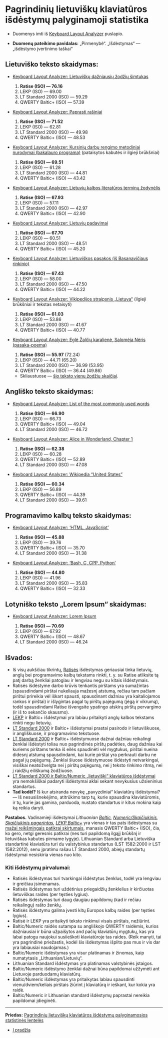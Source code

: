 
# Pagrindinių lietuviškų klaviatūros išdėstymų palyginamoji statistika

+ Duomenys imti iš [Keyboard Layout Analyzer](http://patorjk.com/keyboard-layout-analyzer/#/main) puslapio.

+ __Duomenų pateikimo pavidalas:__ „Pirmenybė“. „Išdėstymas“ — „išdėstymo įvertinimo taškai“


## Lietuviško teksto skaidymas:

+ [Keyboard Layout Analyzer: Lietuviškų dažniausių žodžių šimtukas](http://patorjk.com/keyboard-layout-analyzer/#/load/SNLfjHck)

   1. __Ratise (ISO) — 76.16__
   2. LEKP (ISO) — 69.00
   3. LT Standard 2000 (ISO) — 59.29
   4. QWERTY Baltic+ (ISO) — 57.39

+ [Keyboard Layout Analyzer: Paprasti rašiniai](http://patorjk.com/keyboard-layout-analyzer/#/load/zZf6g1Ch)

   1. __Ratise (ISO) — 71.52__
   2. LEKP (ISO) — 62.81
   3. LT Standard 2000 (ISO) — 49.98
   4. QWERTY Baltic+ (ISO) — 48.53

+ [Keyboard Layout Analyzer: Kursinių darbų rengimo metodiniai nurodymai (bakalauro programa)](http://patorjk.com/keyboard-layout-analyzer/#/load/Jxtr8WHv) (pataisytos kabutės ir ilgieji brūkšniai)

   1. __Ratise (ISO) — 69.51__
   2. LEKP (ISO) — 61.28
   3. LT Standard 2000 (ISO) — 44.81
   4. QWERTY Baltic+ (ISO) — 43.42

+ [Keyboard Layout Analyzer: Lietuvių kalbos literatūros terminų žodynėlis](http://patorjk.com/keyboard-layout-analyzer/#/load/MDTfpfJB)

   1. __Ratise (ISO) — 67.93__
   2. LEKP (ISO) — 57.11
   3. LT Standard 2000 (ISO) — 42.97
   4. QWERTY Baltic+ (ISO) — 42.90

+ [Keyboard Layout Analyzer: Lietuvių padavimai](http://patorjk.com/keyboard-layout-analyzer/#/load/bmxHph9b)

   1. __Ratise (ISO) — 67.70__
   2. LEKP (ISO) — 60.51
   3. LT Standard 2000 (ISO) — 48.51
   4. QWERTY Baltic+ (ISO) — 45.20

+ [Keyboard Layout Analyzer: Lietuviškos pasakos (iš Basanavičiaus rinkinio)](http://patorjk.com/keyboard-layout-analyzer/#/load/fCRkH0k7)

   1. __Ratise (ISO) — 67.43__
   2. LEKP (ISO) — 58.00
   3. LT Standard 2000 (ISO) — 47.50
   4. QWERTY Baltic+ (ISO) — 44.22

+ [Keyboard Layout Analyzer: Vikipedijos straipsnis „Lietuva“](http://patorjk.com/keyboard-layout-analyzer/#/load/nHkzzPKv) (ilgieji brūkšniai ir tekstas netaisyti)

   1. __Ratise (ISO) — 61.03__
   2. LEKP (ISO) — 53.86
   3. LT Standard 2000 (ISO) — 41.67
   4. QWERTY Baltic+ (ISO) — 40.77

+ [Keyboard Layout Analyzer: Eglė Žalčių karalienė, Salomėja Nėris (pasaka-poema)](http://patorjk.com/keyboard-layout-analyzer/#/load/F9z4rMsG)

   1. __Ratise (ISO) — 55.97__ (72.24)
   2. LEKP (ISO) — 44.71 (65.20)
   3. LT Standard 2000 (ISO) — 36.99 (53.95)
   4. QWERTY Baltic+ (ISO) — 36.44 (49.86)

   - Skliaustuose — [šio teksto vienų žodžių skaičiai](http://patorjk.com/keyboard-layout-analyzer/#/load/l0lMTfKm).


## Angliško teksto skaidymas:

+ [Keyboard Layout Analyzer: List of the most commonly used words](http://patorjk.com/keyboard-layout-analyzer/#/load/ShQtp9MZ)

   1. __Ratise (ISO) — 66.90__
   2. LEKP (ISO) — 66.73
   3. QWERTY Baltic+ (ISO) — 49.04
   4. LT Standard 2000 (ISO) — 46.72

+ [Keyboard Layout Analyzer: Alice in Wonderland, Chapter 1](http://patorjk.com/keyboard-layout-analyzer/#/load/tkHsP4Bn)

   1. __Ratise (ISO) — 62.38__
   2. LEKP (ISO) — 60.28
   3. QWERTY Baltic+ (ISO) — 52.89
   4. LT Standard 2000 (ISO) — 47.08

+ [Keyboard Layout Analyzer: Wikipedia “United States”](http://patorjk.com/keyboard-layout-analyzer/#/load/MhHD2B7T)

   1. __Ratise (ISO) — 60.34__
   2. LEKP (ISO) — 56.89
   3. QWERTY Baltic+ (ISO) — 44.39
   4. LT Standard 2000 (ISO) — 39.61

## Programavimo kalbų teksto skaidymas:

+ [Keyboard Layout Analyzer: ‘HTML, JavaScript’](http://patorjk.com/keyboard-layout-analyzer/#/load/C4JgGx9T)

   1. __Ratise (ISO) — 45.88__
   2. LEKP (ISO) — 39.76
   3. QWERTY Baltic+ (ISO) — 35.70
   4. LT Standard 2000 (ISO) — 31.38

+ [Keyboard Layout Analyzer: ‘Bash, C, CPP, Python’](http://patorjk.com/keyboard-layout-analyzer/#/load/622X0jqK)

   1. __Ratise (ISO) — 44.80__
   2. LEKP (ISO) — 41.96
   3. LT Standard 2000 (ISO) — 35.83
   4. QWERTY Baltic+ (ISO) — 32.33


## Lotyniško teksto „Lorem Ipsum“ skaidymas:

+ [Keyboard Layout Analyzer: Lorem Ipsum](http://patorjk.com/keyboard-layout-analyzer/#/load/nrGjhvKT)

   1. __Ratise (ISO) — 70.69__
   2. LEKP (ISO) —  	67.92
   3. QWERTY Baltic+ (ISO) — 48.67
   4. LT Standard 2000 (ISO) — 46.24


## Išvados:

+ Iš visų aukščiau tikrintų, [Ratisės](images/kb_lt_ratise.svg) išdėstymas geriausiai tinka lietuvių, anglų bei programavimo kalbų tekstams rinkti, t. y. su Ratise atliksite tą patį darbą ženkliai patogiau ir lengviau negu su kitais išdėstymais.
+ Ratisės išdėstyme darbo krūvis tenkantis pirštams yra sumažintas (spausdindami pirštai nukeliauja mažesnį atstumą, rečiau tam pačiam pirštui prireikia vėl iškart spausti, spausdinant dažniau yra kaitaliojamos rankos ir pirštai) ir išlygintas pagal tų pirštų pajėgumą (jėgą ir vikrumą), todėl spausdindami Ratise išvengsite ypatingo atskirų pirštų pervargimo (ir iš to sekančio skausmo).
+ [LEKP](https://lekp.info/images/lekp.png) ir Baltic+ išdėstymai yra labiau pritaikyti anglų kalbos tekstams rinkti negu lietuvių.
+ [LT Standard 2000](https://www.registrucentras.lt/litwin/kbdlts.gif) ir Baltic+ išdėstymai prastai pasirodo ir lietuviškuose, ir angliškuose, ir programavimo tekstuose.
+ [LT Standard 2000](https://www.registrucentras.lt/litwin/kbdlts.gif) ir Baltic+ išdėstymuose dažnai dažniau reikalingi ženklai išdėstyti toliau nuo pagrindinės pirštų padėties, daug dažniau kai kuriems pirštams tenka iš eilės spaudinėti vėl mygtukus, pirštai nueina didesnį atstumą spausdindami, kai kurie pirštai yra perkrauti darbu ne pagal jų pajėgumą. Ženklai šiuose išdėstymuose išdėstyti netvarkingai, visiškai neatsižvelgta nei į pirštų pajėgumą, nei į teksto rinkimo ritmą, nei į raidžių eiliškumą žodžiuose.
+ [LT Standard 2000 ir Baltic/Numeric „lietuviški“ klaviatūros išdėstymai](https://www.registrucentras.lt/litwin/kbdlts.gif) yra nemokšiškai padaryti išdėstymai aklai sekant nevykusius užsieninius standartus.
+ __Tad kodėl?__ Iš kur atsiranda nevykę „pavyzdiniai“ klaviatūrų išdėstymai? — Iš nesusišnekėjimo, atitrūkimo tarp tų, kurie spausdina klaviatūromis, ir tų, kurie jas gamina, parduoda, nustato standartus ir kitus mokina kaip ką reikia daryti.

__Pastabos.__ Vadinamieji išdėstymai _Lithuanian [Baltic](https://www.registrucentras.lt/litwin/kbdltb.gif), [Numeric/Skaičiukinis](https://www.registrucentras.lt/litwin/kbdlt1.gif), [Skaičiukinis pagerintas](https://rimas.kudelis.lt/numeric/), [LEKP Baltic+](https://lekp.info/images/baltic+.jpg)_ yra vienas ir tas pats išdėstymas su [mažai reikšmingais patikrai skirtumais](http://patorjk.com/keyboard-layout-analyzer/#/load/gVxMsnS6), manasis QWERTY Baltic+ (ISO), čia, ko gero, netgi geresnis patikrai (nes turi papildomą ilgąjį brūkšnį ir lietuviškas kabutes pirmame lygyje). Lithuanian Standard arba Lietuviška standartinė klaviatūra turi du valstybinius standartus (LST 1582:2000 ir LST 1582:2012), senu įpratimu rašau LT Standard 2000, abiejų standartų išdėstymai nesiskiria vienas nuo kito.

### Kiti išdėstymų pirvalumai:
+ Ratisės išdėstymas turi tvarkingai išdėstytus ženklus, todėl yra lengviau ir greičiau įsimenamas.
+ Ratisės išdėstymas turi uždėtinius priegaidžių ženklelius ir kirčiuotas lietuviškas raides (per tęsties lygius).
+ Ratisės išdėstymas turi daug daugiau papildomų (kad ir rečiau reikalingų) rašto ženklų.
+ Ratisės išdėstymu galima įvesti kitų Europos kalbų raides (per tęsties lygius).
+ Ratisė ir LEKP yra pritaikyti teksto rinkimui visais pirštais, nežiūrint.
+ Baltic/Numeric raidės sutampa su angliškojo QWERTY raidėmis, kurios dažniausiai ir būna užpaišytos and pačių klaviatūrų mygtukų, kas yra labai patogu naujokui susiieškoti klaviatūroje tas raides. (Reik manyti, tai yra pagrindinė priežastis, kodėl šis išdėstymas išplito pas mus ir vis dar yra labiausiai naudojamas.)
+ Baltic/Numeric išdėstymas yra visur platinamas ir žinomas, kaip numatytasis „Lithuanian/Lietuvių“.
+ Lithuanian Standard išdėstymas yra platinamas valstybinės įstaigos.
+ Baltic/Numeric išdėstymo ženklai dažnai būna papildomai užžymėti ant Lietuvoje parduodamų klaviatūrų.
+ Baltic/Numeric išdėstymas yra pritaikytas labiau spausdinti vienu/dviem/keliais pirštais žiūrint į klaviatūrą ir ieškant, kur kokia yra raidė.
+ Baltic/Numeric ir Lithuanian standard išdėstymų paprastai nereikia papildomai įdieginėti.


-----------------------------------------
__Priedas:__ [Pagrindinių lietuviškų klaviatūros išdėstymų palyginamosios statistinės lentelės](statistines_lenteles.md)

+ [Į pradžią](../README.md)
